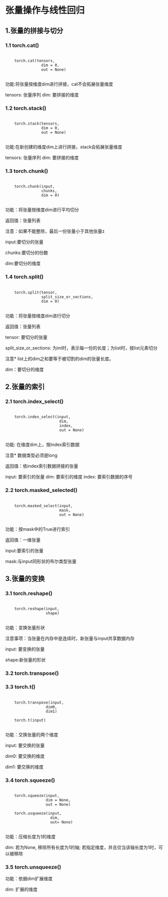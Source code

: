 # 张量操作与线性回归

## 1.张量的拼接与切分


### 1.1 torch.cat()

<pre>
    <code>
    torch.cat(tensors,
                dim = 0,
                out = None)
    </code>
</pre>

功能:将张量按维度dim进行拼接，cat不会拓展张量维度

tensors: 张量序列
dim: 要拼接的维度

### 1.2 torch.stack()

<pre>
    <code>
    torch.stack(tensors,
                dim = 0,
                out = None)
    </code>
</pre>

功能:在新创建的维度dim上进行拼接，stack会拓展张量维度

tensors: 张量序列
dim: 要拼接的维度


### 1.3 torch.chunk()

<pre>
    <code>
    torch.chunk(input,
                chunks,
                dim = 0)
    </code>
</pre>


功能：将张量按维度dim进行平均切分

返回值：张量列表

注意：如果不能整除，最后一份张量小于其他张量z

input:要切分的张量

chunks:要切分的份数

dim:要切分的维度


### 1.4 torch.split()

<pre>
    <code>
    torch.split(tensor,
                split_size_or_sections,
                dim = 0)
    </code>
</pre>

功能：将张量按维度dim进行切分

返回值：张量列表

tensor: 要切分的张量

split_size_or_sections: 为int时，表示每一份的长度；为list时，按list元素切分

注意* list上的dim之和要等于被切割的dim的张量长度。

dim：要切分的维度

## 2.张量的索引


### 2.1 torch.index_select()

<pre>
    <code>
    torch.index_select(input,
                        dim,
                        index,
                        out = None)
    </code>
</pre>

功能: 在维度dim上，按index索引数据

注意* 数据类型必须是long

返回值：依index索引数据拼接的张量

input: 要索引的张量
dim: 要索引的维度
index: 要索引数据的序号

### 2.2 torch.masked_selected()

<pre>
    <code>
    torch.masked_select(input,
                        mask,
                        out = None)
    </code>
</pre>

功能：按mask中的True进行索引

返回值：一维张量

input:要索引的张量

mask:与input同形状的布尔类型张量


## 3.张量的变换

### 3.1 torch.reshape()

<pre>
    <code>
    torch.reshape(input,
                  shape)
    </code>
</pre>

功能：变换张量形状

注意事项：当张量在内存中是连续时，新张量与input共享数据内存

input: 要变换的张量

shape:新张量的形状


### 3.2 torch.transpose()
### 3.3 torch.t()

<pre>
    <code>
    torch.transpose(input,
                  dim0,
                  dim1)

    torch.t(input)
    </code>
</pre>

 
功能：交换张量的两个维度

input: 要交换的张量

dim0: 要交换的维度

dim1: 要交换的维度



### 3.4 torch.squeeze()

<pre>
    <code>
    torch.squeeze(input,
                  dim = None,
                  out = None)

    torch.usqueeze(input,
                    dim,
                    out= None)
    </code>
</pre>

功能：压缩长度为1的维度

dim: 若为None, 移除所有长度为1的轴; 若指定维度，并且仅当该轴长度为1时，可以被移除

### 3.5 torch.unsqueeze()

功能：依据dim扩展维度

dim: 扩展的维度